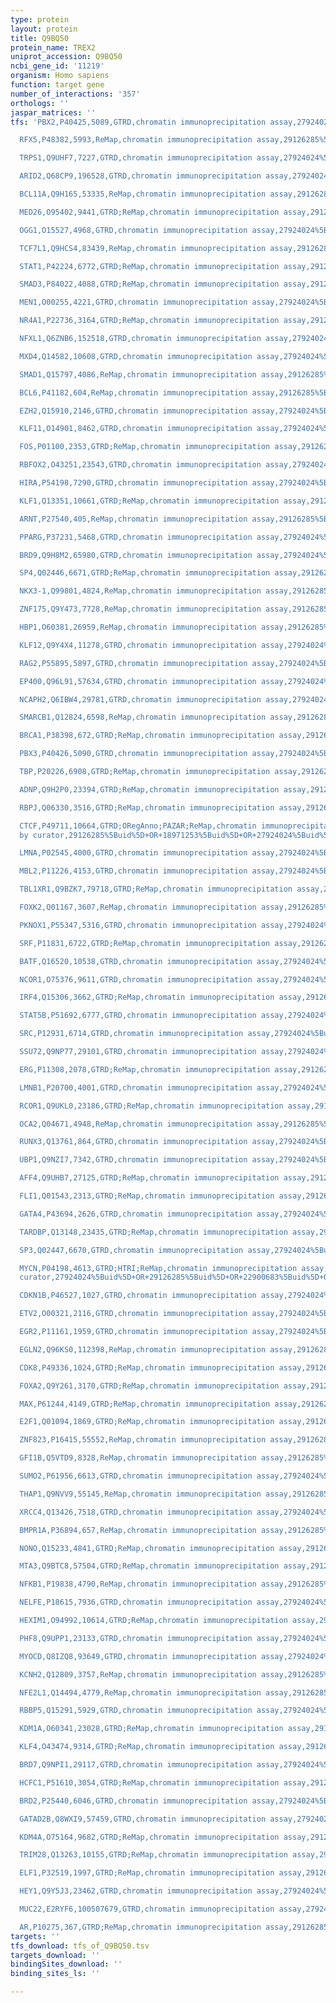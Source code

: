 ```yaml
---
type: protein
layout: protein
title: Q9BQ50
protein_name: TREX2
uniprot_accession: Q9BQ50
ncbi_gene_id: '11219'
organism: Homo sapiens
function: target gene
number_of_interactions: '357'
orthologs: ''
jaspar_matrices: ''
tfs: 'PBX2,P40425,5089,GTRD,chromatin immunoprecipitation assay,27924024%5Buid%5D,No

  RFX5,P48382,5993,ReMap,chromatin immunoprecipitation assay,29126285%5Buid%5D,No

  TRPS1,Q9UHF7,7227,GTRD,chromatin immunoprecipitation assay,27924024%5Buid%5D,No

  ARID2,Q68CP9,196528,GTRD,chromatin immunoprecipitation assay,27924024%5Buid%5D,No

  BCL11A,Q9H165,53335,ReMap,chromatin immunoprecipitation assay,29126285%5Buid%5D,No

  MED26,O95402,9441,GTRD;ReMap,chromatin immunoprecipitation assay,29126285%5Buid%5D+OR+27924024%5Buid%5D,No

  OGG1,O15527,4968,GTRD,chromatin immunoprecipitation assay,27924024%5Buid%5D,No

  TCF7L1,Q9HCS4,83439,ReMap,chromatin immunoprecipitation assay,29126285%5Buid%5D,No

  STAT1,P42224,6772,GTRD;ReMap,chromatin immunoprecipitation assay,29126285%5Buid%5D+OR+27924024%5Buid%5D,No

  SMAD3,P84022,4088,GTRD;ReMap,chromatin immunoprecipitation assay,29126285%5Buid%5D+OR+27924024%5Buid%5D,No

  MEN1,O00255,4221,GTRD,chromatin immunoprecipitation assay,27924024%5Buid%5D,No

  NR4A1,P22736,3164,GTRD;ReMap,chromatin immunoprecipitation assay,29126285%5Buid%5D+OR+27924024%5Buid%5D,No

  NFXL1,Q6ZNB6,152518,GTRD,chromatin immunoprecipitation assay,27924024%5Buid%5D,No

  MXD4,Q14582,10608,GTRD,chromatin immunoprecipitation assay,27924024%5Buid%5D,No

  SMAD1,Q15797,4086,ReMap,chromatin immunoprecipitation assay,29126285%5Buid%5D,No

  BCL6,P41182,604,ReMap,chromatin immunoprecipitation assay,29126285%5Buid%5D,No

  EZH2,Q15910,2146,GTRD,chromatin immunoprecipitation assay,27924024%5Buid%5D,No

  KLF11,O14901,8462,GTRD,chromatin immunoprecipitation assay,27924024%5Buid%5D,No

  FOS,P01100,2353,GTRD;ReMap,chromatin immunoprecipitation assay,29126285%5Buid%5D+OR+27924024%5Buid%5D,No

  RBFOX2,O43251,23543,GTRD,chromatin immunoprecipitation assay,27924024%5Buid%5D,No

  HIRA,P54198,7290,GTRD,chromatin immunoprecipitation assay,27924024%5Buid%5D,No

  KLF1,Q13351,10661,GTRD;ReMap,chromatin immunoprecipitation assay,29126285%5Buid%5D+OR+27924024%5Buid%5D,No

  ARNT,P27540,405,ReMap,chromatin immunoprecipitation assay,29126285%5Buid%5D,No

  PPARG,P37231,5468,GTRD,chromatin immunoprecipitation assay,27924024%5Buid%5D,No

  BRD9,Q9H8M2,65980,GTRD,chromatin immunoprecipitation assay,27924024%5Buid%5D,No

  SP4,Q02446,6671,GTRD;ReMap,chromatin immunoprecipitation assay,29126285%5Buid%5D+OR+27924024%5Buid%5D,No

  NKX3-1,Q99801,4824,ReMap,chromatin immunoprecipitation assay,29126285%5Buid%5D,No

  ZNF175,Q9Y473,7728,ReMap,chromatin immunoprecipitation assay,29126285%5Buid%5D,No

  HBP1,O60381,26959,ReMap,chromatin immunoprecipitation assay,29126285%5Buid%5D,No

  KLF12,Q9Y4X4,11278,GTRD,chromatin immunoprecipitation assay,27924024%5Buid%5D,No

  RAG2,P55895,5897,GTRD,chromatin immunoprecipitation assay,27924024%5Buid%5D,No

  EP400,Q96L91,57634,GTRD,chromatin immunoprecipitation assay,27924024%5Buid%5D,No

  NCAPH2,Q6IBW4,29781,GTRD,chromatin immunoprecipitation assay,27924024%5Buid%5D,No

  SMARCB1,Q12824,6598,ReMap,chromatin immunoprecipitation assay,29126285%5Buid%5D,No

  BRCA1,P38398,672,GTRD;ReMap,chromatin immunoprecipitation assay,29126285%5Buid%5D+OR+27924024%5Buid%5D,No

  PBX3,P40426,5090,GTRD,chromatin immunoprecipitation assay,27924024%5Buid%5D,No

  TBP,P20226,6908,GTRD;ReMap,chromatin immunoprecipitation assay,29126285%5Buid%5D+OR+27924024%5Buid%5D,No

  ADNP,Q9H2P0,23394,GTRD;ReMap,chromatin immunoprecipitation assay,29126285%5Buid%5D+OR+27924024%5Buid%5D,No

  RBPJ,Q06330,3516,GTRD;ReMap,chromatin immunoprecipitation assay,29126285%5Buid%5D+OR+27924024%5Buid%5D,No

  CTCF,P49711,10664,GTRD;ORegAnno;PAZAR;ReMap,chromatin immunoprecipitation assay;inferred
  by curator,29126285%5Buid%5D+OR+18971253%5Buid%5D+OR+27924024%5Buid%5D+OR+26578589%5Buid%5D,No

  LMNA,P02545,4000,GTRD,chromatin immunoprecipitation assay,27924024%5Buid%5D,No

  MBL2,P11226,4153,GTRD,chromatin immunoprecipitation assay,27924024%5Buid%5D,No

  TBL1XR1,Q9BZK7,79718,GTRD;ReMap,chromatin immunoprecipitation assay,29126285%5Buid%5D+OR+27924024%5Buid%5D,No

  FOXK2,Q01167,3607,ReMap,chromatin immunoprecipitation assay,29126285%5Buid%5D,No

  PKNOX1,P55347,5316,GTRD,chromatin immunoprecipitation assay,27924024%5Buid%5D,No

  SRF,P11831,6722,GTRD;ReMap,chromatin immunoprecipitation assay,29126285%5Buid%5D+OR+27924024%5Buid%5D,No

  BATF,Q16520,10538,GTRD,chromatin immunoprecipitation assay,27924024%5Buid%5D,No

  NCOR1,O75376,9611,GTRD,chromatin immunoprecipitation assay,27924024%5Buid%5D,No

  IRF4,Q15306,3662,GTRD;ReMap,chromatin immunoprecipitation assay,29126285%5Buid%5D+OR+27924024%5Buid%5D,No

  STAT5B,P51692,6777,GTRD,chromatin immunoprecipitation assay,27924024%5Buid%5D,No

  SRC,P12931,6714,GTRD,chromatin immunoprecipitation assay,27924024%5Buid%5D,No

  SSU72,Q9NP77,29101,GTRD,chromatin immunoprecipitation assay,27924024%5Buid%5D,No

  ERG,P11308,2078,GTRD;ReMap,chromatin immunoprecipitation assay,29126285%5Buid%5D+OR+27924024%5Buid%5D,No

  LMNB1,P20700,4001,GTRD,chromatin immunoprecipitation assay,27924024%5Buid%5D,No

  RCOR1,Q9UKL0,23186,GTRD;ReMap,chromatin immunoprecipitation assay,29126285%5Buid%5D+OR+27924024%5Buid%5D,No

  OCA2,Q04671,4948,ReMap,chromatin immunoprecipitation assay,29126285%5Buid%5D,No

  RUNX3,Q13761,864,GTRD,chromatin immunoprecipitation assay,27924024%5Buid%5D,No

  UBP1,Q9NZI7,7342,GTRD,chromatin immunoprecipitation assay,27924024%5Buid%5D,No

  AFF4,Q9UHB7,27125,GTRD;ReMap,chromatin immunoprecipitation assay,29126285%5Buid%5D+OR+27924024%5Buid%5D,No

  FLI1,Q01543,2313,GTRD;ReMap,chromatin immunoprecipitation assay,29126285%5Buid%5D+OR+27924024%5Buid%5D,No

  GATA4,P43694,2626,GTRD,chromatin immunoprecipitation assay,27924024%5Buid%5D,No

  TARDBP,Q13148,23435,GTRD;ReMap,chromatin immunoprecipitation assay,29126285%5Buid%5D+OR+27924024%5Buid%5D,No

  SP3,Q02447,6670,GTRD,chromatin immunoprecipitation assay,27924024%5Buid%5D,No

  MYCN,P04198,4613,GTRD;HTRI;ReMap,chromatin immunoprecipitation assay;inferred by
  curator,27924024%5Buid%5D+OR+29126285%5Buid%5D+OR+22900683%5Buid%5D+OR+16093321%5Buid%5D,No

  CDKN1B,P46527,1027,GTRD,chromatin immunoprecipitation assay,27924024%5Buid%5D,No

  ETV2,O00321,2116,GTRD,chromatin immunoprecipitation assay,27924024%5Buid%5D,No

  EGR2,P11161,1959,GTRD,chromatin immunoprecipitation assay,27924024%5Buid%5D,No

  EGLN2,Q96KS0,112398,ReMap,chromatin immunoprecipitation assay,29126285%5Buid%5D,No

  CDK8,P49336,1024,GTRD;ReMap,chromatin immunoprecipitation assay,29126285%5Buid%5D+OR+27924024%5Buid%5D,No

  FOXA2,Q9Y261,3170,GTRD;ReMap,chromatin immunoprecipitation assay,29126285%5Buid%5D+OR+27924024%5Buid%5D,No

  MAX,P61244,4149,GTRD;ReMap,chromatin immunoprecipitation assay,29126285%5Buid%5D+OR+27924024%5Buid%5D,No

  E2F1,Q01094,1869,GTRD;ReMap,chromatin immunoprecipitation assay,29126285%5Buid%5D+OR+27924024%5Buid%5D,No

  ZNF823,P16415,55552,ReMap,chromatin immunoprecipitation assay,29126285%5Buid%5D,No

  GFI1B,Q5VTD9,8328,ReMap,chromatin immunoprecipitation assay,29126285%5Buid%5D,No

  SUMO2,P61956,6613,GTRD,chromatin immunoprecipitation assay,27924024%5Buid%5D,No

  THAP1,Q9NVV9,55145,ReMap,chromatin immunoprecipitation assay,29126285%5Buid%5D,No

  XRCC4,Q13426,7518,GTRD,chromatin immunoprecipitation assay,27924024%5Buid%5D,No

  BMPR1A,P36894,657,ReMap,chromatin immunoprecipitation assay,29126285%5Buid%5D,No

  NONO,Q15233,4841,GTRD;ReMap,chromatin immunoprecipitation assay,29126285%5Buid%5D+OR+27924024%5Buid%5D,No

  MTA3,Q9BTC8,57504,GTRD;ReMap,chromatin immunoprecipitation assay,29126285%5Buid%5D+OR+27924024%5Buid%5D,No

  NFKB1,P19838,4790,ReMap,chromatin immunoprecipitation assay,29126285%5Buid%5D,No

  NELFE,P18615,7936,GTRD,chromatin immunoprecipitation assay,27924024%5Buid%5D,No

  HEXIM1,O94992,10614,GTRD;ReMap,chromatin immunoprecipitation assay,29126285%5Buid%5D+OR+27924024%5Buid%5D,No

  PHF8,Q9UPP1,23133,GTRD,chromatin immunoprecipitation assay,27924024%5Buid%5D,No

  MYOCD,Q8IZQ8,93649,GTRD,chromatin immunoprecipitation assay,27924024%5Buid%5D,No

  KCNH2,Q12809,3757,ReMap,chromatin immunoprecipitation assay,29126285%5Buid%5D,No

  NFE2L1,Q14494,4779,ReMap,chromatin immunoprecipitation assay,29126285%5Buid%5D,No

  RBBP5,Q15291,5929,GTRD,chromatin immunoprecipitation assay,27924024%5Buid%5D,No

  KDM1A,O60341,23028,GTRD;ReMap,chromatin immunoprecipitation assay,29126285%5Buid%5D+OR+27924024%5Buid%5D,No

  KLF4,O43474,9314,GTRD;ReMap,chromatin immunoprecipitation assay,29126285%5Buid%5D+OR+27924024%5Buid%5D,No

  BRD7,Q9NPI1,29117,GTRD,chromatin immunoprecipitation assay,27924024%5Buid%5D,No

  HCFC1,P51610,3054,GTRD;ReMap,chromatin immunoprecipitation assay,29126285%5Buid%5D+OR+27924024%5Buid%5D,No

  BRD2,P25440,6046,GTRD,chromatin immunoprecipitation assay,27924024%5Buid%5D,No

  GATAD2B,Q8WXI9,57459,GTRD,chromatin immunoprecipitation assay,27924024%5Buid%5D,No

  KDM4A,O75164,9682,GTRD;ReMap,chromatin immunoprecipitation assay,29126285%5Buid%5D+OR+27924024%5Buid%5D,No

  TRIM28,Q13263,10155,GTRD;ReMap,chromatin immunoprecipitation assay,29126285%5Buid%5D+OR+27924024%5Buid%5D,No

  ELF1,P32519,1997,GTRD;ReMap,chromatin immunoprecipitation assay,29126285%5Buid%5D+OR+27924024%5Buid%5D,No

  HEY1,Q9Y5J3,23462,GTRD,chromatin immunoprecipitation assay,27924024%5Buid%5D,No

  MUC22,E2RYF6,100507679,GTRD,chromatin immunoprecipitation assay,27924024%5Buid%5D,No

  AR,P10275,367,GTRD;ReMap,chromatin immunoprecipitation assay,29126285%5Buid%5D+OR+27924024%5Buid%5D,No'
targets: ''
tfs_download: tfs_of_Q9BQ50.tsv
targets_download: ''
bindingSites_download: ''
binding_sites_ls: ''

---
```

